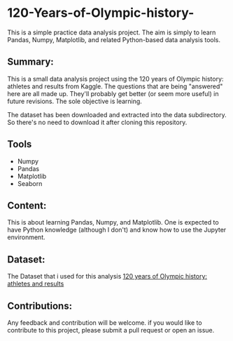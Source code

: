 # 120-Years-of-Olympic-history-
This is a simple practice data analysis project. The aim is simply to learn Pandas, Numpy, Matplotlib, and related Python-based data analysis tools.

## Summary:

This is a small data analysis project using the 120 years of Olympic history: athletes and results from Kaggle. The questions that are being "answered" here are all made up. They'll probably get better (or seem more useful) in future revisions. The sole objective is learning.

The dataset has been downloaded and extracted into the data subdirectory. So there's no need to download it after cloning this repository.

## Tools

- Numpy
- Pandas
- Matplotlib
- Seaborn

## Content:

This is about learning Pandas, Numpy, and Matplotlib. One is expected to have Python knowledge (although I don't) and know how to use the Jupyter environment.

## Dataset:

The Dataset that i used for this analysis [120 years of Olympic history: athletes and results](https://www.kaggle.com/datasets/heesoo37/120-years-of-olympic-history-athletes-and-results)

## Contributions:

Any feedback and contribution will be welcome. if you would like to contribute to this project, please submit a pull request or open an issue.

